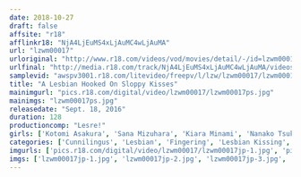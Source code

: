 ```yaml
---
date: 2018-10-27
draft: false
affsite: "r18"
afflinkr18: "NjA4LjEuMS4xLjAuMC4wLjAuMA"
url: "lzwm00017"
urloriginal: "http://www.r18.com/videos/vod/movies/detail/-/id=lzwm00017"
urlfinal: "http://media.r18.com/track/NjA4LjEuMS4xLjAuMC4wLjAuMA/videos/vod/movies/detail/-/id=lzwm00017"
samplevid: "awspv3001.r18.com/litevideo/freepv/l/lzw/lzwm00017/lzwm00017_dmb_w.mp4"
title: "A Lesbian Hooked On Sloppy Kisses"
mainimgurl: "pics.r18.com/digital/video/lzwm00017/lzwm00017ps.jpg"
mainimgs: "lzwm00017ps.jpg"
releasedate: "Sept. 18, 2016"
duration: 128
productioncomp: "Lesre!"
girls: ['Kotomi Asakura', 'Sana Mizuhara', 'Kiara Minami', 'Nanako Tsukishima', 'Yuna Takase', 'Sayaka Hashimoto', 'Rika Mari', 'Hana Kano']
categories: ['Cunnilingus', 'Lesbian', 'Fingering', 'Lesbian Kissing', 'Hi-Def']
imgurls: ['pics.r18.com/digital/video/lzwm00017/lzwm00017jp-1.jpg', 'pics.r18.com/digital/video/lzwm00017/lzwm00017jp-2.jpg', 'pics.r18.com/digital/video/lzwm00017/lzwm00017jp-3.jpg', 'pics.r18.com/digital/video/lzwm00017/lzwm00017jp-4.jpg', 'pics.r18.com/digital/video/lzwm00017/lzwm00017jp-5.jpg', 'pics.r18.com/digital/video/lzwm00017/lzwm00017jp-6.jpg', 'pics.r18.com/digital/video/lzwm00017/lzwm00017jp-7.jpg', 'pics.r18.com/digital/video/lzwm00017/lzwm00017jp-8.jpg', 'pics.r18.com/digital/video/lzwm00017/lzwm00017jp-9.jpg', 'pics.r18.com/digital/video/lzwm00017/lzwm00017jp-10.jpg', 'pics.r18.com/digital/video/lzwm00017/lzwm00017jp-11.jpg', 'pics.r18.com/digital/video/lzwm00017/lzwm00017jp-12.jpg', 'pics.r18.com/digital/video/lzwm00017/lzwm00017jp-13.jpg', 'pics.r18.com/digital/video/lzwm00017/lzwm00017jp-14.jpg', 'pics.r18.com/digital/video/lzwm00017/lzwm00017jp-15.jpg', 'pics.r18.com/digital/video/lzwm00017/lzwm00017jp-16.jpg', 'pics.r18.com/digital/video/lzwm00017/lzwm00017jp-17.jpg', 'pics.r18.com/digital/video/lzwm00017/lzwm00017jp-18.jpg', 'pics.r18.com/digital/video/lzwm00017/lzwm00017jp-19.jpg', 'pics.r18.com/digital/video/lzwm00017/lzwm00017jp-20.jpg']
imgs: ['lzwm00017jp-1.jpg', 'lzwm00017jp-2.jpg', 'lzwm00017jp-3.jpg', 'lzwm00017jp-4.jpg', 'lzwm00017jp-5.jpg', 'lzwm00017jp-6.jpg', 'lzwm00017jp-7.jpg', 'lzwm00017jp-8.jpg', 'lzwm00017jp-9.jpg', 'lzwm00017jp-10.jpg', 'lzwm00017jp-11.jpg', 'lzwm00017jp-12.jpg', 'lzwm00017jp-13.jpg', 'lzwm00017jp-14.jpg', 'lzwm00017jp-15.jpg', 'lzwm00017jp-16.jpg', 'lzwm00017jp-17.jpg', 'lzwm00017jp-18.jpg', 'lzwm00017jp-19.jpg', 'lzwm00017jp-20.jpg']
---
```

